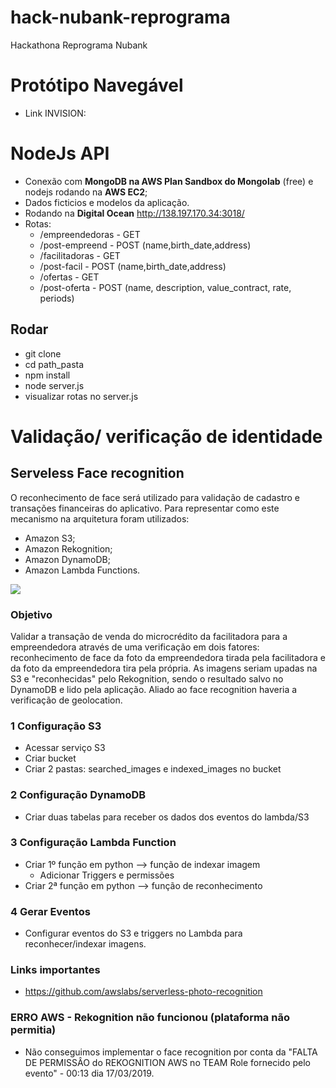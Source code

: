 # hack-nubank-reprograma

Hackathona Reprograma Nubank

# Protótipo Navegável
* Link INVISION:

# NodeJs API
* Conexão com **MongoDB na AWS Plan Sandbox do Mongolab** (free) e nodejs rodando na **AWS EC2**;
* Dados ficticios e modelos da aplicação.
* Rodando na **Digital Ocean** http://138.197.170.34:3018/ 
* Rotas:
   * /empreendedoras - GET
   * /post-empreend - POST (name,birth_date,address)
   * /facilitadoras - GET 
   * /post-facil - POST (name,birth_date,address)
   * /ofertas - GET
   * /post-oferta - POST (name, description, value_contract, rate, periods)

## Rodar
* git clone
* cd path_pasta
* npm install
* node server.js
* visualizar rotas no server.js

# Validação/ verificação de identidade

## Serveless Face recognition
O reconhecimento de face será utilizado para validação de cadastro e transações financeiras do aplicativo. Para representar como este mecanismo na arquitetura foram utilizados:

* Amazon S3;
* Amazon Rekognition;
* Amazon DynamoDB;
* Amazon Lambda Functions.

![](ServerlessPhotoRecognition_Add_Image.png)
### Objetivo
Validar a transação de venda do microcrédito da facilitadora para a empreendedora através de uma verificação em dois fatores: reconhecimento de face da foto da empreendedora tirada pela facilitadora e da foto da empreendedora tira pela própria. As imagens seriam upadas na S3 e "reconhecidas" pelo Rekognition, sendo o resultado salvo no DynamoDB e lido pela aplicação. Aliado ao face recognition haveria a verificação de geolocation.

### 1 Configuração S3
* Acessar serviço S3
* Criar bucket
* Criar 2 pastas: searched_images e indexed_images no bucket

### 2 Configuração DynamoDB
* Criar duas tabelas para receber os dados dos eventos do lambda/S3

### 3 Configuração Lambda Function
* Criar 1º função em python  --> função de indexar imagem
  * Adicionar Triggers e permissões
* Criar 2ª função em python --> função de reconhecimento

### 4 Gerar Eventos
* Configurar eventos do S3 e triggers no Lambda para reconhecer/indexar imagens.

### Links importantes
* https://github.com/awslabs/serverless-photo-recognition

### ERRO AWS -  Rekognition não funcionou (plataforma não permitia)
* Não conseguimos implementar o face recognition por conta da "FALTA DE PERMISSÂO do REKOGNITION AWS no TEAM Role fornecido pelo evento" - 00:13 dia 17/03/2019.
